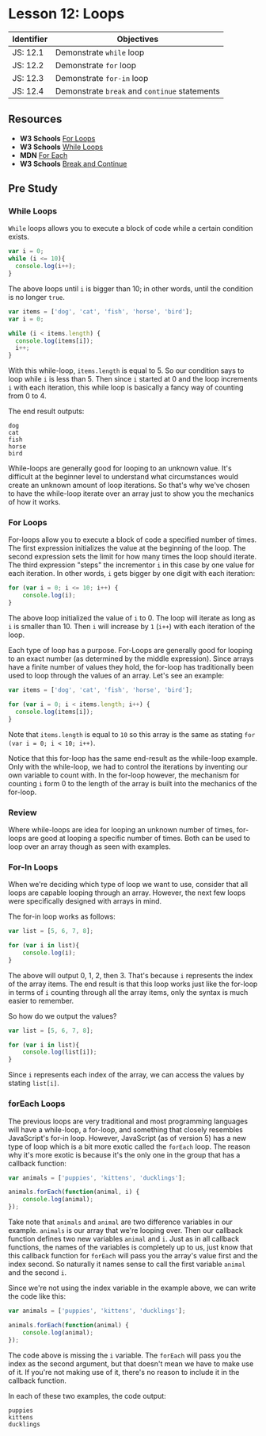 # Lesson 12: Loops

Identifier   | Objectives
-------------|------------
JS: 12.1     | Demonstrate `while` loop
JS: 12.2     | Demonstrate `for` loop
JS: 12.3     | Demonstrate `for-in` loop
JS: 12.4     | Demonstrate `break` and `continue` statements

## Resources

- __W3 Schools__ [For Loops](http://www.w3schools.com/js/js_loop_for.asp)
- __W3 Schools__ [While Loops](http://www.w3schools.com/js/js_loop_while.asp)
- __MDN__ [For Each](https://developer.mozilla.org/en-US/docs/Web/JavaScript/Reference/Global_Objects/Array/forEach)
- __W3 Schools__ [Break and Continue](http://www.w3schools.com/js/js_break.asp)

## Pre Study

### While Loops

`While` loops allows you to execute a block of code while a certain condition exists. 

```js
var i = 0;
while (i <= 10){
  console.log(i++);
}
```

The above loops until `i` is bigger than 10; in other words, until the condition is no longer `true`.

```js
var items = ['dog', 'cat', 'fish', 'horse', 'bird'];
var i = 0;

while (i < items.length) {
  console.log(items[i]);
  i++;
}
```

With this while-loop, `items.length` is equal to 5. So our condition says to loop while `i` is less than 5. Then since `i` started at 0 and the loop increments `i` with each iteration, this while loop is basically a fancy way of counting from 0 to 4.

The end result outputs:

```
dog
cat
fish
horse
bird
```

While-loops are generally good for looping to an unknown value. It's difficult at the beginner level to understand what circumstances would create an unknown amount of loop iterations. So that's why we've chosen to have the while-loop iterate over an array just to show you the mechanics of how it works.

### For Loops

For-loops allow you to execute a block of code a specified number of times. The first expression initializes the value at the beginning of the loop. The second expression sets the limit for how many times the loop should iterate. The third expression "steps" the incrementor `i` in this case by one value for each iteration. In other words, `i` gets bigger by one digit with each iteration:

```js
for (var i = 0; i <= 10; i++) {
    console.log(i);
}
```

The above loop initialized the value of `i` to 0. The loop will iterate as long as `i` is smaller than 10. Then `i` will increase by `1` (`i++`) with each iteration of the loop.

Each type of loop has a purpose. For-Loops are generally good for looping to an exact number (as determined by the middle expression). Since arrays have a finite number of values they hold, the for-loop has traditionally been used to loop through the values of an array. Let's see an example: 


```js
var items = ['dog', 'cat', 'fish', 'horse', 'bird'];

for (var i = 0; i < items.length; i++) {
  console.log(items[i]);
}
```

Note that `items.length` is equal to `10` so this array is the same as stating `for (var i = 0; i < 10; i++)`.

Notice that this for-loop has the same end-result as the while-loop example. Only with the while-loop, we had to control the iterations by inventing our own variable to count with. In the for-loop however, the mechanism for counting `i` form 0 to the length of the array is built into the mechanics of the for-loop.

### Review

Where while-loops are idea for looping an unknown number of times, for-loops are good at looping a specific number of times. Both can be used to loop over an array though as seen with examples.


### For-In Loops

When we're deciding which type of loop we want to use, consider that all loops are capable looping through an array. However, the next few loops were specifically designed with arrays in mind.

The for-in loop works as follows:

```js
var list = [5, 6, 7, 8];

for (var i in list){
    console.log(i);
}
```

The above will output 0, 1, 2, then 3. That's because `i` represents the index of the array items. The end result is that this loop works just like the for-loop in terms of `i` counting through all the array items, only the syntax is much easier to remember.

So how do we output the values?

```js
var list = [5, 6, 7, 8];

for (var i in list){
    console.log(list[i]);
}
```

Since `i` represents each index of the array, we can access the values by stating `list[i]`.

### forEach Loops

The previous loops are very traditional and most programming languages will have a while-loop, a for-loop, and something that closely resembles JavaScript's for-in loop. However, JavaScript (as of version 5) has a new type of loop which is a bit more exotic called the `forEach` loop. The reason why it's more exotic is because it's the only one in the group that has a callback function:

```js
var animals = ['puppies', 'kittens', 'ducklings'];

animals.forEach(function(animal, i) {
    console.log(animal);
});
```

Take note that `animals` and `animal` are two difference variables in our example. `animals` is our array that we're looping over. Then our callback function defines two new variables `animal` and `i`. Just as in all callback functions, the names of the variables is completely up to us, just know that this callback function for `forEach` will pass you the array's value first and the index second. So naturally it names sense to call the first variable `animal` and the second `i`.

Since we're not using the index variable in the example above, we can write the code like this:

```js
var animals = ['puppies', 'kittens', 'ducklings'];

animals.forEach(function(animal) {
    console.log(animal);
});
```

The code above is missing the `i` variable. The `forEach` will pass you the index as the second argument, but that doesn't mean we have to make use of it. If you're not making use of it, there's no reason to include it in the callback function.

In each of these two examples, the code output:

```
puppies
kittens
ducklings
```